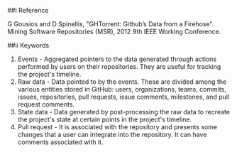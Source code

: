 ##i Reference

G Gousios and D Spinellis, "GHTorrent: Github’s Data from a Firehose". Mining Software Repositories (MSR), 2012 9th IEEE Working Conference. 

##ii Keywords

1. Events - Aggregated pointers to the data generated through actions performed by users on their repositories. They are useful for tracking the project's timeline.
2. Raw data - Data pointed to by the events. These are divided among the various entities stored in GitHub: users, organizations, teams, commits, issues, repositories, pull requests, issue comments, milestones, and pull request comments.
3. State data - Data generated by post-processing the raw data to recreate the project's state at certain points in the project's timeline.
4. Pull request - It is associated with the repository and presents some changes that a user can integrate into the repository. It can have comments associated with it.

